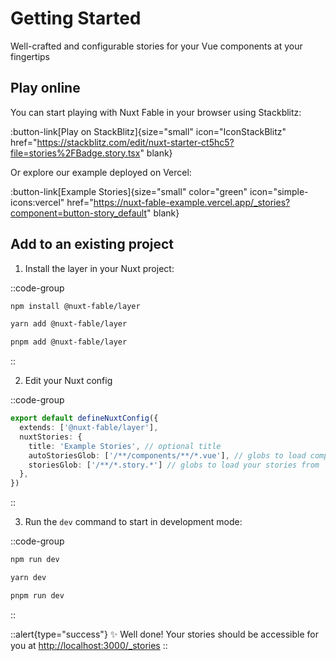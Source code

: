 # Getting Started

Well-crafted and configurable stories for your Vue components at your fingertips

## Play online

You can start playing with Nuxt Fable in your browser using Stackblitz:

:button-link[Play on StackBlitz]{size="small" icon="IconStackBlitz" href="https://stackblitz.com/edit/nuxt-starter-ct5hc5?file=stories%2FBadge.story.tsx" blank}

Or explore our example deployed on Vercel:

:button-link[Example Stories]{size="small" color="green" icon="simple-icons:vercel" href="https://nuxt-fable-example.vercel.app/_stories?component=button-story_default" blank}

## Add to an existing project

1. Install the layer in your Nuxt project:

::code-group

  ```bash [npm]
  npm install @nuxt-fable/layer
  ```

  ```bash [yarn]
  yarn add @nuxt-fable/layer
  ```

  ```bash [pnpm]
  pnpm add @nuxt-fable/layer
  ```

::

2. Edit your Nuxt config

::code-group

  ```ts [nuxt.config.ts]
  export default defineNuxtConfig({
    extends: ['@nuxt-fable/layer'],
    nuxtStories: {
      title: 'Example Stories', // optional title
      autoStoriesGlob: ['/**/components/**/*.vue'], // globs to load components for autostories
      storiesGlob: ['/**/*.story.*'] // globs to load your stories from
    },
  })
  ```

::

3. Run the `dev` command to start in development mode:

::code-group

```bash [npm]
npm run dev
```

```bash [yarn]
yarn dev
```

```bash [pnpm]
pnpm run dev
```

::

::alert{type="success"}
✨ Well done! Your stories should be accessible for you at <http://localhost:3000/_stories>
::
